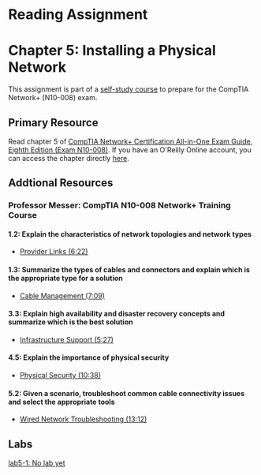 # Reading Assignment
# Chapter 5: Installing a Physical Network
This assignment is part of a [self-study course](../README.md) to prepare for the CompTIA Network+ (N10-008) exam.
## Primary Resource
Read chapter 5 of [CompTIA Network+ Certification All-in-One Exam Guide, Eighth Edition (Exam N10-008)](https://www.amazon.com/CompTIA-Network-Certification-N10-008-Comptia/dp/1264269056).  If you have an O'Reilly Online account, you can access the chapter directly [here](https://learning.oreilly.com/library/view/comptia-network-certification/9781260122398/ch05.xhtml).
## Addtional Resources

### Professor Messer: CompTIA N10-008 Network+ Training Course

#### 1.2: Explain the characteristics of network topologies and network types
- [Provider Links (6:22)](https://www.youtube.com/watch?v=M2cJtZXJrpE&list=PLG49S3nxzAnlCJiCrOYuRYb6cne864a7G&index=8)

#### 1.3: Summarize the types of cables and connectors and explain which is the appropriate type for a solution
- [Cable Management (7:09)](https://www.youtube.com/watch?v=CMfSiqvj9Dc&list=PLG49S3nxzAnlCJiCrOYuRYb6cne864a7G&index=13)

#### 3.3: Explain high availability and disaster recovery concepts and summarize which is the best solution
- [Infrastructure Support (5:27)](https://www.youtube.com/watch?v=umcY3Kar_wc&list=PLG49S3nxzAnlCJiCrOYuRYb6cne864a7G&index=61)

#### 4.5: Explain the importance of physical security
- [Physical Security (10:38)](https://www.youtube.com/watch?v=kv_q6AflUKw&list=PLG49S3nxzAnlCJiCrOYuRYb6cne864a7G&index=82)

#### 5.2: Given a scenario, troubleshoot common cable connectivity issues and select the appropriate tools
- [Wired Network Troubleshooting (13:12)](https://www.youtube.com/watch?v=wHo-IpFblio&list=PLG49S3nxzAnlCJiCrOYuRYb6cne864a7G&index=85)

## Labs
[lab5-1: No lab yet](lab5-1.md)</br>
